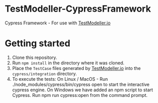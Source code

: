 # TestModeller-CypressFramework
Cypress Framework - For use with [TestModeller.io](http://www.testmodeller.io)

# Getting started
1. Clone this repository.
2. Run `npm install` in the directory where it was cloned.
3. Place the `TestCase` files generated by [TestModeller.io](http://www.testmodeller.io) into the `cypress/integration` directory.
4. To execute the tests: 
   On Linux / MacOS - Run ./node_modules/cypress/bin/cypress open to start the interactive cypress engine.
   On Windows we have added an npm script to start Cypress. Run npm run cypress:open from the command prompt.
